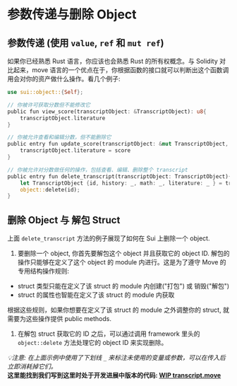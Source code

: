 # 参数传递与删除 Object

## 参数传递 (使用 `value`, `ref` 和 `mut ref`)

如果你已经熟悉 Rust 语言，你应该也会熟悉 Rust 的所有权概念。与 Solidity 对比起来，move 语言的一个优点在于，你根据函数的接口就可以判断出这个函数调用会对你的资产做什么操作。看几个例子:

```rust
use sui::object::{Self};

// 你被许可获取分数但不能修改它
public fun view_score(transcriptObject: &TranscriptObject): u8{
    transcriptObject.literature
}

// 你被允许查看和编辑分数，但不能删除它
public entry fun update_score(transcriptObject: &mut TranscriptObject, score: u8){
    transcriptObject.literature = score
}

// 你被允许对分数做任何的操作，包括查看、编辑、删除整个 transcript 
public entry fun delete_transcript(transcriptObject: TranscriptObject){
    let TranscriptObject {id, history: _, math: _, literature: _ } = transcriptObject;
    object::delete(id);
}
```

## 删除 Object 与 解包 Struct

上面 `delete_transcript` 方法的例子展现了如何在 Sui 上删除一个 object.

1. 要删除一个 object, 你首先要解包这个 object 并且获取它的 object ID. 解包的操作只能够在定义了这个 object 的 module 内进行。这是为了遵守 Move 的专用结构操作规则:
   
- struct 类型只能在定义了该 struct 的 module 内创建("打包") 或 销毁("解包")
- struct 的属性也智能在定义了该 struct 的 module 内获取

根据这些规则，如果你想要在定义了该 struct 的 module 之外调整你的 struct, 就需要为这些操作提供 public methods.

1. 在解包 struct 获取它的 ID 之后，可以通过调用 framework 里头的 `object::delete` 方法处理它的 object ID 来实现删除。

*💡注意: 在上面示例中使用了下划线 `_` 来标注未使用的变量或参数，可以在传入后立即消耗掉它们。*  
**这里能找到我们写到这里时处于开发进展中版本的代码: [WIP transcript.move](../example_projects/transcript/sources/transcript_1.move_wip)**



